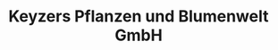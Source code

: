 ---
title: "Keyzers Pflanzen und Blumenwelt GmbH"
url: /goch/keyzers-pflanzen-und-blumenwelt-gmbh/
shop: Blumen
---